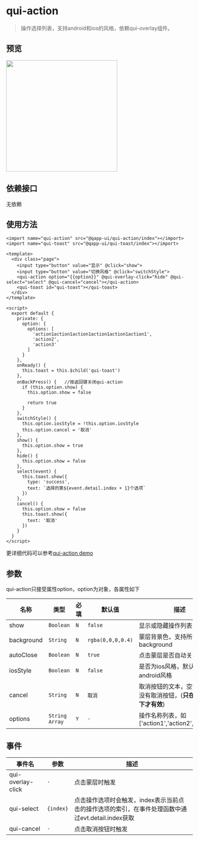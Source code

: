 # qui-action

> 操作选择列表，支持android和ios的风格，依赖qui-overlay组件。

## 预览
<img src="https://qapp-ui.github.io/qapp-ui/docs/assets/qui-action.gif" width="300"/>

## 依赖接口

无依赖

## 使用方法

```ux
<import name="qui-action" src="@qapp-ui/qui-action/index"></import>
<import name="qui-toast" src="@qapp-ui/qui-toast/index"></import>

<template>
  <div class="page">
    <input type="button" value="显示" @click="show">
    <input type="button" value="切换风格" @click="switchStyle">
    <qui-action option="{{option}}" @qui-overlay-click="hide" @qui-select="select" @qui-cancel="cancel"></qui-action>
    <qui-toast id="qui-toast"></qui-toast>
  </div>
</template>

<script>
  export default {
    private: {
      option: {
        options: [
          'action1action1action1action1action1action1',
          'action2',
          'action3'
        ]
      }
    },
    onReady() {
      this.toast = this.$child('qui-toast')
    },
    onBackPress() {   //按返回键关闭qui-action
      if (this.option.show) {
        this.option.show = false

        return true
      }
    },
    switchStyle() {
      this.option.iosStyle = !this.option.iosStyle
      this.option.cancel = '取消'
    },
    show() {
      this.option.show = true
    },
    hide() {
      this.option.show = false
    },
    select(event) {
      this.toast.show({
        type: 'success',
        text: `选择的第${event.detail.index + 1}个选项`
      })
    },
    cancel() {
      this.option.show = false
      this.toast.show({
        text: '取消'
      })
    }
  }
</script>
```

更详细代码可以参考[qui-action demo](https://github.com/qapp-ui/qapp-ui/blob/master/src/Action/index.ux)

## 参数

qui-action只接受属性option，option为对象，各属性如下

| 名称 | 类型 | 必填 | 默认值 | 描述 |
|-------|-----|-----|-----|-----|
| show | `Boolean`| `N`| `false`| 显示或隐藏操作列表 |
| background| `String`| `N` | `rgba(0,0,0,0.4)`| 蒙层背景色，支持所有合法background |
| autoClose| `Boolean`| `N` | `true`| 点击蒙层是否自动关闭 |
| iosStyle| `Boolean`| `N` | `false`| 是否为ios风格，默认为android风格 |
| cancel| `String`| `N` | `取消`| 取消按钮的文本，空字符串则没有取消按钮，(**只在ios风格下才有效**) |
| options| `String Array`| `Y`| `-`| 操作名称列表，如['action1','action2','action3'] |

## 事件

| 事件名 | 参数 | 描述 |
|-------|-----|-----|
|qui-overlay-click | `-` | 点击蒙层时触发 |
|qui-select | `{index}` | 点击操作选项时会触发，index表示当前点击的操作选项的索引，在事件处理函数中通过evt.detail.index获取 |
|qui-cancel | `-` | 点击取消按钮时触发 |

